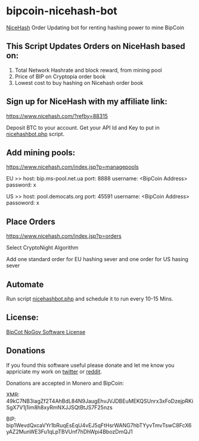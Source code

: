 # bipcoin-nicehash-bot
[NiceHash](https://www.nicehash.com/?refby=88315) Order Updating bot for renting hashing power to mine BipCoin

## This Script Updates Orders on NiceHash based on:

1. Total Network Hashrate and block reward, from mining pool
2. Price of BIP on Cryptopia order book
3. Lowest cost to buy hashing on Nicehash order book

## Sign up for NiceHash with my affiliate link:
https://www.nicehash.com/?refby=88315

Deposit BTC to your account. Get your API Id and Key to put in [nicehashbot.php](https://github.com/KittyCatTech/bipcoin-nicehash-bot/blob/master/nicehashbot.php) script.

## Add mining pools: 
https://www.nicehash.com/index.jsp?p=managepools

EU >> host: bip.ms-pool.net.ua port: 8888 username: \<BipCoin Address> password: x

US >> host: pool.democats.org port: 45591 username: \<BipCoin Address> passoword: x

## Place Orders
https://www.nicehash.com/index.jsp?p=orders

Select CryptoNight Algorithm

Add one standard order for EU hashing sever and one order for US hasing sever

## Automate
Run script [nicehashbot.php](https://github.com/KittyCatTech/bipcoin-nicehash-bot/blob/master/nicehashbot.php) and schedule it to run every 10-15 Mins.

## License:

[BipCot NoGov Software License](https://github.com/KittyCatTech/bipcoin-nicehash-bot/blob/master/LICENSE)

## Donations

If you found this software useful please donate and let me know you appriciate my work on [twitter](http://twitter.com/KittyCatTech) or [reddit](https://www.reddit.com/user/KittyCatTech).

Donations are accepted in Monero and BipCoin:

XMR: 49kC7NB3iagZf2T4AhBdL84N9JaugEhvJVJDBEuMEKQSUnrx3xFoDzejpRKiSgX7V1j1im8h8xyRmNXJJSQtBtJS7F25nzs

BIP: bip1WevdQxcaVYr1bRuqEsEqU4vEJ5qFtHsrWANG7hbTYyvTmvTswC8FcX6yAZ2MunWE3Fu1qLpTBVUnf7hDhWpi4BbozDmQJ1
